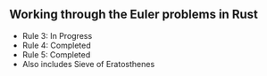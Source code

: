 Working through the Euler problems in Rust
---

* Rule 3: In Progress
* Rule 4: Completed
* Rule 5: Completed
* Also includes Sieve of Eratosthenes
